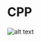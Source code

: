 # CPP

![alt text](https://github.com/AFNAN-091/CPP/blob/main/Screenshot_2022-09-22-13-34-55-28.jpg)
